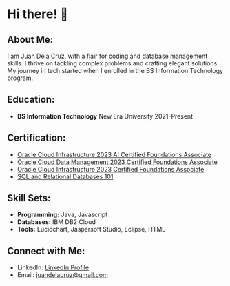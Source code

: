 # Hi there! 👋

## About Me:

I am Juan Dela Cruz, with a flair for coding and database management skills. I thrive on tackling complex problems and crafting elegant solutions. My journey in tech started when I enrolled in the BS Information Technology program.

## Education:

- **BS Information Technology**
  New Era University
  2021-Present

## Certification:

- [Oracle Cloud Infrastructure 2023 AI Certified Foundations Associate](certification_link1)
- [Oracle Cloud Data Management 2023 Certified Foundations Associate](certification_link2)
- [Oracle Cloud Infrastructure 2023 Certified Foundations Associate](https://catalog-education.oracle.com/pls/certview/sharebadge?id=D445D213AB638D570147DCCD91BC0A07C1C8BCC8F028266987EDCAD6516993D4)
- [SQL and Relational Databases 101](https://courses.cognitiveclass.ai/certificates/1b935a1aa7bc4145bbc208e37926c621)

## Skill Sets:

- **Programming:** Java, Javascript
- **Databases:** IBM DB2 Cloud
- **Tools:** Lucidchart, Jaspersoft Studio, Eclipse, HTML

## Connect with Me:

- LinkedIn: [LinkedIn Profile](linkedin_link)
- Email: juandelacruz@gmail.com
